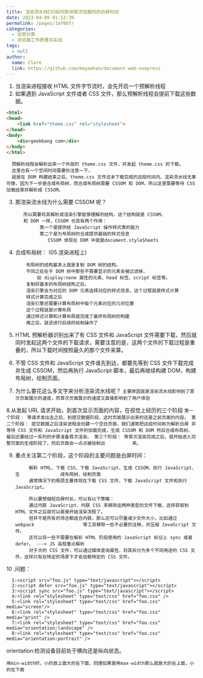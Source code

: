 ```yaml
---
title: 渲染流水线CSS如何影响首次加载时的白屏时间
date: 2023-04-09 01:12:30
permalink: /pages/1af06f/
categories: 
  - 全部分类
  - 浏览器工作原理与实战
tags: 
  - null
author: 
  name: Clare
  link: https://github.com/mayaohan/document-web-vuepress
---
```

1.  当渲染进程接收 HTML 文件字节流时，会先开启一个预解析线程
2.  如果遇到 JavaScript 文件或者 CSS 文件，那么预解析线程会提前下载这些数据。


<!-- more -->


```html
<html>
<head>
    <link href="theme.css" rel="stylesheet">
</head>
<body>
    <div>geekbang com</div>
</body>
</html>
```

      预解析线程会解析出来一个外部的 theme.css 文件，并发起 theme.css 的下载。
      这里也有一个空闲时间需要你注意一下，
      就是在 DOM 构建结束之后、theme.css 文件还未下载完成的这段时间内，渲染流水线无事可做，因为下一步是合成布局树，而合成布局树需要 CSSOM 和 DOM，所以这里需要等待 CSS加载结束并解析成 CSSOM。

3. 那渲染流水线为什么需要 CSSOM 呢？
     ```和 HTML 一样，渲染引擎也是无法直接理解 CSS 文件内容的，
        所以需要将其解析成渲染引擎能够理解的结构，这个结构就是 CSSOM。
        和 DOM 一样，CSSOM 也具有两个作用：
              第一个是提供给 JavaScript 操作样式表的能力
              第二个是为布局树的合成提供基础的样式信息
                 CSSOM 体现在 DOM 中就是document.styleSheets
    ```
    
4. 合成布局树： (05.渲染进程上)
    ``` 等 DOM 和 CSSOM 都构建好之后，渲染引擎就会构造布局树
        布局树的结构基本上就是复制 DOM 树的结构，
        不同之处在于 DOM 树中那些不需要显示的元素会被过滤掉，
            如 display:none 属性的元素、head 标签、script 标签等。
        复制好基本的布局树结构之后，
        渲染引擎会为对应的 DOM 元素选择对应的样式信息，这个过程就是样式计算
        样式计算完成之后
        渲染引擎还需要计算布局树中每个元素对应的几何位置
        这个过程就是计算布局
        通过样式计算和计算布局就完成了最终布局树的构建
        再之后，就该进行后续的绘制操作了
    ```
    
5. HTML 预解析器识别出来了有 CSS 文件和 JavaScript 文件需要下载，然后就同时发起这两个文件的下载请求，需要注意的是，这两个文件的下载过程是重叠的，所以下载时间按照最久的那个文件来算。
6. 不管 CSS 文件和 JavaScript 文件谁先到达，都要先等到 CSS 文件下载完成并生成 CSSOM，然后再执行 JavaScript 脚本，最后再继续构建 DOM，构建布局树，绘制页面。

7. 为什么要花这么多文字来分析渲染流水线呢？
     ```主要原因就是渲染流水线影响到了首次页面展示的速度，而首次页面展示的速度又直接影响到了用户体验```

8.从发起 URL 请求开始，到首次显示页面的内容，在视觉上经历的三个阶段
    ```第一个阶段：
       等请求发出去之后，到提交数据阶段，这时页面展示出来的还是之前页面的内容。
       第二个阶段：
       提交数据之后渲染进程会创建一个空白页面，我们通常把这段时间称为解析白屏
       并等待 CSS 文件和 JavaScript 文件的加载完成，生成 CSSOM 和 DOM
       然后合成布局树，最后还要经过一系列的步骤准备首次渲染。
       第三个阶段：
       等首次渲染完成之后，就开始进入完整页面的生成阶段了，然后页面会一点点被绘制出          来。```
       
9. 重点关注第二个阶段，这个阶段的主要问题是白屏时间：
    ```
         解析 HTML、下载 CSS、下载 JavaScript、生成 CSSOM、执行 JavaScript、生				 成布局树、绘制页面
         通常情况下的瓶颈主要体现在下载 CSS 文件、下载 JavaScript 文件和执行  		          JavaScript。
         
         所以要想缩短白屏时长，可以有以下策略：
         通过内联 JavaScript、内联 CSS 来移除这两种类型的文件下载，这样获取到              HTML 文件之后就可以直接开始渲染流程了。
         但并不是所有的场合都适合内联，那么还可以尽量减少文件大小，比如通过 webpack 					等工具移除一些不必要的注释，并压缩 JavaScript 文件。
         还可以将一些不需要在解析 HTML 阶段使用的 JavaScript 标记上 sync 或者            defer。 ---> JS 高程重点解析
         对于大的 CSS 文件，可以通过媒体查询属性，将其拆分为多个不同用途的 CSS 文					 件，这样只有在特定的场景下才会加载特定的 CSS 文件。
    ````

10 .问题：
```
  1:<script src="foo.js" type="text/javascript"></script>
  2:<script defer src="foo.js" type="text/javascript"></script>
  3:<script sync src="foo.js" type="text/javascript"></script>
  4:<link rel="stylesheet" type="text/css" href="foo.css" />
  5:<link rel="stylesheet" type="text/css" href="foo.css" media="screen"/>
  6:<link rel="stylesheet" type="text/css" href="foo.css" media="print" />
  7:<link rel="stylesheet" type="text/css" href="foo.css" media="orientation:landscape" />
  8:<link rel="stylesheet" type="text/css" href="foo.css" media="orientation:portrait" />
```

orientation:检测设备目前处于横向还是纵向状态。
 ```
 用min-width时，小的放上面大的在下面，同理如果是用max-width那么就是大的在上面，小的在下面
 ```


​       
